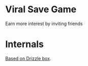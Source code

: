 # Viral Save Game

Earn more interest by inviting friends

# Internals

[Based on Drizzle box](https://www.trufflesuite.com/boxes/drizzle).

